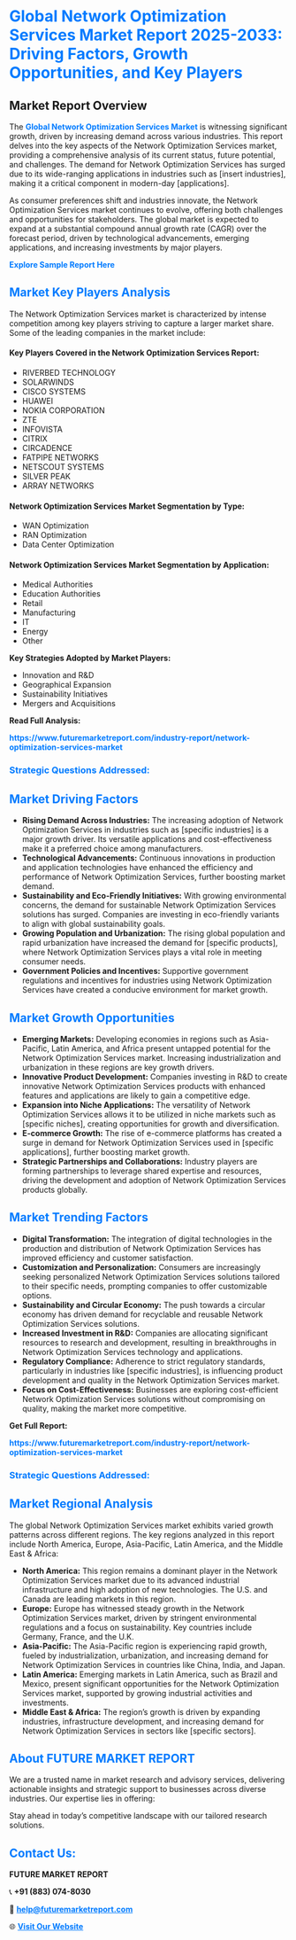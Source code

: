 <h1 style="color: #007BFF;">Global Network Optimization Services Market Report 2025-2033: Driving Factors, Growth Opportunities, and Key Players</h1>

<section id="overview">
<h2>Market Report Overview</h2>
<p>The <a href="https://www.futuremarketreport.com/industry-report/network-optimization-services-market" style="color: #007BFF; text-decoration: none;"><strong>Global Network Optimization Services Market</strong></a> is witnessing significant growth, driven by increasing demand across various industries. This report delves into the key aspects of the Network Optimization Services market, providing a comprehensive analysis of its current status, future potential, and challenges. The demand for Network Optimization Services has surged due to its wide-ranging applications in industries such as [insert industries], making it a critical component in modern-day [applications].</p>
<p>As consumer preferences shift and industries innovate, the Network Optimization Services market continues to evolve, offering both challenges and opportunities for stakeholders. The global market is expected to expand at a substantial compound annual growth rate (CAGR) over the forecast period, driven by technological advancements, emerging applications, and increasing investments by major players.</p>
</section>

<section id="overview">
<p><a href="https://www.futuremarketreport.com/request-sample/reportId=106720" style="color: #007BFF; text-decoration: none;"><strong>Explore Sample Report Here</strong></a></p>
</section>

<section id="key-players">
<h2 style="color: #007BFF;">Market Key Players Analysis</h2>
<p>The Network Optimization Services market is characterized by intense competition among key players striving to capture a larger market share. Some of the leading companies in the market include:</p>
<h4>Key Players Covered in the Network Optimization Services Report:</h4>
<ul><li>RIVERBED TECHNOLOGY</li><li>SOLARWINDS</li><li>CISCO SYSTEMS</li><li>HUAWEI</li><li>NOKIA CORPORATION</li><li>ZTE</li><li>INFOVISTA</li><li>CITRIX</li><li>CIRCADENCE</li><li>FATPIPE NETWORKS</li><li>NETSCOUT SYSTEMS</li><li>SILVER PEAK</li><li>ARRAY NETWORKS</li></ul>
<h4>Network Optimization Services Market Segmentation by Type:</h4>
<ul><li>WAN Optimization</li><li>RAN Optimization</li><li>Data Center Optimization</li></ul>

<h4>Network Optimization Services Market Segmentation by Application:</h4>
<ul><li>Medical Authorities</li><li>Education Authorities</li><li>Retail</li><li>Manufacturing</li><li>IT</li><li>Energy</li><li>Other</li></ul>
<p><strong>Key Strategies Adopted by Market Players:</strong></p>
<ul>
<li>Innovation and R&D</li>
<li>Geographical Expansion</li>
<li>Sustainability Initiatives</li>
<li>Mergers and Acquisitions</li>
</ul>
</section>

<section>
<p><strong>Read Full Analysis: </strong></p><a href="https://www.futuremarketreport.com/industry-report/network-optimization-services-market" style="color: #007BFF; text-decoration: none;"><strong>https://www.futuremarketreport.com/industry-report/network-optimization-services-market</strong></a>
<h3 style="color: #007BFF;">Strategic Questions Addressed:</h3>
</section>

<section id="driving-factors">
<h2 style="color: #007BFF;">Market Driving Factors</h2>
<ul>
<li><strong>Rising Demand Across Industries:</strong> The increasing adoption of Network Optimization Services in industries such as [specific industries] is a major growth driver. Its versatile applications and cost-effectiveness make it a preferred choice among manufacturers.</li>
<li><strong>Technological Advancements:</strong> Continuous innovations in production and application technologies have enhanced the efficiency and performance of Network Optimization Services, further boosting market demand.</li>
<li><strong>Sustainability and Eco-Friendly Initiatives:</strong> With growing environmental concerns, the demand for sustainable Network Optimization Services solutions has surged. Companies are investing in eco-friendly variants to align with global sustainability goals.</li>
<li><strong>Growing Population and Urbanization:</strong> The rising global population and rapid urbanization have increased the demand for [specific products], where Network Optimization Services plays a vital role in meeting consumer needs.</li>
<li><strong>Government Policies and Incentives:</strong> Supportive government regulations and incentives for industries using Network Optimization Services have created a conducive environment for market growth.</li>
</ul>
</section>

<section id="growth-opportunities">
<h2 style="color: #007BFF;">Market Growth Opportunities</h2>
<ul>
<li><strong>Emerging Markets:</strong> Developing economies in regions such as Asia-Pacific, Latin America, and Africa present untapped potential for the Network Optimization Services market. Increasing industrialization and urbanization in these regions are key growth drivers.</li>
<li><strong>Innovative Product Development:</strong> Companies investing in R&D to create innovative Network Optimization Services products with enhanced features and applications are likely to gain a competitive edge.</li>
<li><strong>Expansion into Niche Applications:</strong> The versatility of Network Optimization Services allows it to be utilized in niche markets such as [specific niches], creating opportunities for growth and diversification.</li>
<li><strong>E-commerce Growth:</strong> The rise of e-commerce platforms has created a surge in demand for Network Optimization Services used in [specific applications], further boosting market growth.</li>
<li><strong>Strategic Partnerships and Collaborations:</strong> Industry players are forming partnerships to leverage shared expertise and resources, driving the development and adoption of Network Optimization Services products globally.</li>
</ul>
</section>

<section id="trending-factors">
<h2 style="color: #007BFF;">Market Trending Factors</h2>
<ul>
<li><strong>Digital Transformation:</strong> The integration of digital technologies in the production and distribution of Network Optimization Services has improved efficiency and customer satisfaction.</li>
<li><strong>Customization and Personalization:</strong> Consumers are increasingly seeking personalized Network Optimization Services solutions tailored to their specific needs, prompting companies to offer customizable options.</li>
<li><strong>Sustainability and Circular Economy:</strong> The push towards a circular economy has driven demand for recyclable and reusable Network Optimization Services solutions.</li>
<li><strong>Increased Investment in R&D:</strong> Companies are allocating significant resources to research and development, resulting in breakthroughs in Network Optimization Services technology and applications.</li>
<li><strong>Regulatory Compliance:</strong> Adherence to strict regulatory standards, particularly in industries like [specific industries], is influencing product development and quality in the Network Optimization Services market.</li>
<li><strong>Focus on Cost-Effectiveness:</strong> Businesses are exploring cost-efficient Network Optimization Services solutions without compromising on quality, making the market more competitive.</li>
</ul>
</section>

<section>
<p><strong>Get Full Report: </strong></p><a href="https://www.futuremarketreport.com/industry-report/network-optimization-services-market" style="color: #007BFF; text-decoration: none;"><strong>https://www.futuremarketreport.com/industry-report/network-optimization-services-market</strong></a>
<h3 style="color: #007BFF;">Strategic Questions Addressed:</h3>
</section>


<section id="regional-analysis">
<h2 style="color: #007BFF;">Market Regional Analysis</h2>
<p>The global Network Optimization Services market exhibits varied growth patterns across different regions. The key regions analyzed in this report include North America, Europe, Asia-Pacific, Latin America, and the Middle East & Africa:</p>
<ul>
<li><strong>North America:</strong> This region remains a dominant player in the Network Optimization Services market due to its advanced industrial infrastructure and high adoption of new technologies. The U.S. and Canada are leading markets in this region.</li>
<li><strong>Europe:</strong> Europe has witnessed steady growth in the Network Optimization Services market, driven by stringent environmental regulations and a focus on sustainability. Key countries include Germany, France, and the U.K.</li>
<li><strong>Asia-Pacific:</strong> The Asia-Pacific region is experiencing rapid growth, fueled by industrialization, urbanization, and increasing demand for Network Optimization Services in countries like China, India, and Japan.</li>
<li><strong>Latin America:</strong> Emerging markets in Latin America, such as Brazil and Mexico, present significant opportunities for the Network Optimization Services market, supported by growing industrial activities and investments.</li>
<li><strong>Middle East & Africa:</strong> The region’s growth is driven by expanding industries, infrastructure development, and increasing demand for Network Optimization Services in sectors like [specific sectors].</li>
</ul>
</section>

<footer>
<h2 style="color: #007BFF;">About FUTURE MARKET REPORT</h2>
<p>We are a trusted name in market research and advisory services, delivering actionable insights and strategic support to businesses across diverse industries. Our expertise lies in offering:</p>

<p>Stay ahead in today’s competitive landscape with our tailored research solutions.</p>

<h2 style="color: #007BFF;">Contact Us:</h2>
<p><strong>FUTURE MARKET REPORT</strong></p>
<p>📞 <strong>+91 (883) 074-8030</strong></p>
<p>📧 <strong><a href="mailto:help@futuremarketreport.com" style="color: #007BFF;">help@futuremarketreport.com</a></strong></p>
<p>🌐 <strong><a href="https://www.futuremarketreport.com/" style="color: #007BFF;">Visit Our Website</a></strong></p>
</footer>
